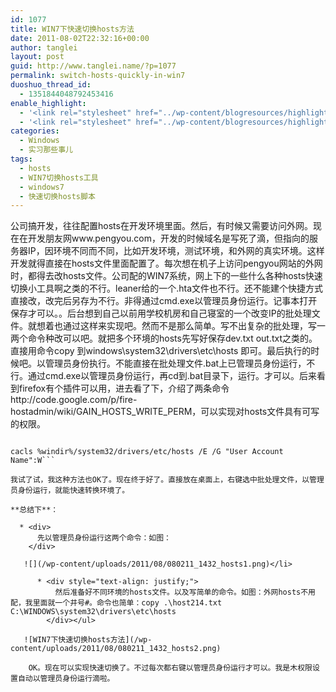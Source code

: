 ```yaml
---
id: 1077
title: WIN7下快速切换hosts方法
date: 2011-08-02T22:32:16+00:00
author: tanglei
layout: post
guid: http://www.tanglei.name/?p=1077
permalink: switch-hosts-quickly-in-win7
duoshuo_thread_id:
  - 1351844048792453416
enable_highlight:
  - '<link rel="stylesheet" href="../wp-content/blogresources/highlightconfig/highlight.default.min.css"><script src="../wp-content/blogresources/highlightconfig/jquery-2.1.4.min.js"></script><script src="../wp-content/blogresources/highlightconfig/enable_highlight.js"></script>'
  - '<link rel="stylesheet" href="../wp-content/blogresources/highlightconfig/highlight.default.min.css"><script src="../wp-content/blogresources/highlightconfig/jquery-2.1.4.min.js"></script><script src="../wp-content/blogresources/highlightconfig/enable_highlight.js"></script>'
categories:
  - Windows
  - 实习那些事儿
tags:
  - hosts
  - WIN7切换hosts工具
  - windows7
  - 快速切换hosts脚本
---
```

公司搞开发，往往配置hosts在开发环境里面。然后，有时候又需要访问外网。现在在开发朋友网www.pengyou.com，开发的时候域名是写死了滴，但指向的服务器IP，因环境不同而不同，比如开发环境，测试环境，和外网的真实环境。这样开发就得直接在hosts文件里面配置了。每次想在机子上访问pengyou网站的外网时，都得去改hosts文件。公司配的WIN7系统，网上下的一些什么各种hosts快速切换小工具啊之类的不行。leaner给的一个.hta文件也不行。还不能建个快捷方式直接改，改完后另存为不行。非得通过cmd.exe以管理员身份运行。记事本打开保存才可以。。后台想到自己以前用学校机房和自己寝室的一个改变IP的批处理文件。就想着也通过这样来实现吧。然而不是那么简单。写不出复杂的批处理，写一两个命令种改可以吧。就把多个环境的hosts先写好保存dev.txt out.txt之类的。直接用命令copy 到windows\system32\drivers\etc\hosts 即可。最后执行的时候吧。以管理员身份执行。不能直接在批处理文件.bat上已管理员身份运行，不行。通过cmd.exe以管理员身份运行，再cd到.bat目录下，运行。才可以。后来看到firefox有个插件可以用，进去看了下，介绍了两条命令http://code.google.com/p/fire-hostadmin/wiki/GAIN\_HOSTS\_WRITE_PERM，可以实现对hosts文件具有可写的权限。

```ccacls %windir%/system32/drivers/etc/hosts /E /G Users:W

cacls %windir%/system32/drivers/etc/hosts /E /G "User Account Name":W```

我试了试，我这种方法也OK了。现在终于好了。直接放在桌面上，右键选中批处理文件，以管理员身份运行，就能快速转换环境了。

**总结下**：

  * <div>
      先以管理员身份运行这两个命令：如图：
    </div>
    
   ![](/wp-content/uploads/2011/08/080211_1432_hosts1.png)</li> 
    
      * <div style="text-align: justify;">
          然后准备好不同环境的hosts文件。以及写简单的命令。如图：外网hosts不用配，我里面就一个井号#。命令也简单：copy .\host214.txt C:\WINDOWS\system32\drivers\etc\hosts
        </div></ul> 
    
   ![WIN7下快速切换hosts方法](/wp-content/uploads/2011/08/080211_1432_hosts2.png)
    
    OK。现在可以实现快速切换了。不过每次都右键以管理员身份运行才可以。我是木权限设置自动以管理员身份运行滴啦。
